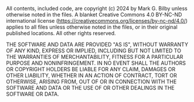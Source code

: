 All contents, included code, are copyright (c) 2024 by Mark G. Bilby unless otherwise noted in the files. A blanket Creative Commons 4.0 BY-NC-ND international license (https://creativecommons.org/licenses/by-nc-nd/4.0/) applies to all files unless otherwise noted in the files, or in their original published locations. All other rights reserved.

THE SOFTWARE AND DATA ARE PROVIDED "AS IS", WITHOUT WARRANTY OF ANY KIND, EXPRESS OR IMPLIED, INCLUDING BUT NOT LIMITED TO THE WARRANTIES OF MERCHANTABILITY, FITNESS FOR A PARTICULAR PURPOSE AND NONINFRINGEMENT. IN NO EVENT SHALL THE AUTHORS OR COPYRIGHT HOLDERS BE LIABLE FOR ANY CLAIM, DAMAGES OR OTHER LIABILITY, WHETHER IN AN ACTION OF CONTRACT, TORT OR OTHERWISE, ARISING FROM, OUT OF OR IN CONNECTION WITH THE SOFTWARE AND DATA OR THE USE OF OR OTHER DEALINGS IN THE SOFTWARE OR DATA.
